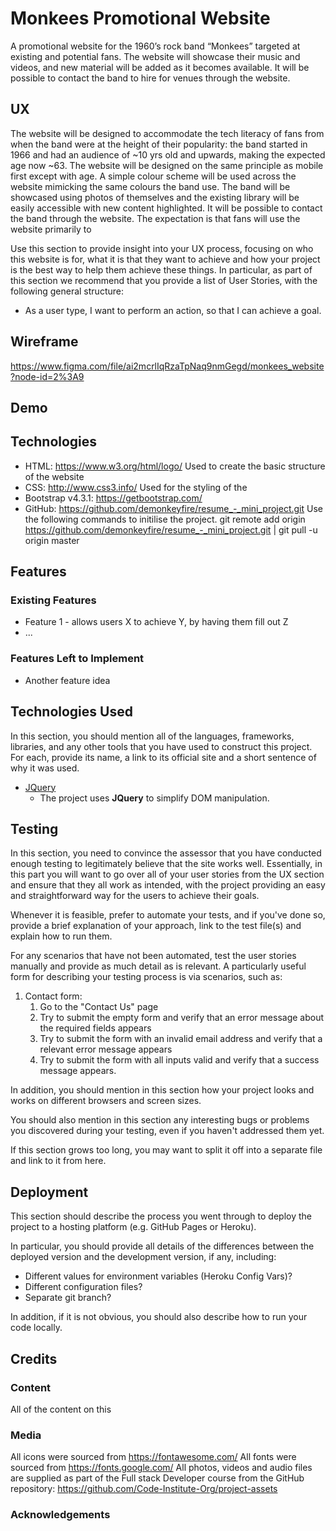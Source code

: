 # Monkees Promotional Website

A promotional website for the 1960’s rock band “Monkees” targeted at existing and potential fans. The website will showcase their music and videos, and new material will be added as it becomes available. It will be possible to contact the band to hire for venues through the website.

## UX

The website will be designed to accommodate the tech literacy of fans from when the band were at the height of their popularity: the band started in 1966 and had an audience of ~10 yrs old and upwards, making the expected age now ~63. The website will be designed on the same principle as mobile first except with age. 
A simple colour scheme will be used across the website mimicking the same colours the band use.  The band will be showcased using photos of themselves and the existing library will be easily accessible with new content highlighted.
It will be possible to contact the band through the website.
The expectation is that fans will use the website primarily to 


Use this section to provide insight into your UX process, focusing on who this website is for, what it is that they want to achieve and how your project is the best way to help them achieve these things.
In particular, as part of this section we recommend that you provide a list of User Stories, with the following general structure:
- As a user type, I want to perform an action, so that I can achieve a goal.


## Wireframe
https://www.figma.com/file/ai2mcrlIqRzaTpNaq9nmGegd/monkees_website?node-id=2%3A9

## Demo


## Technologies
 - HTML: https://www.w3.org/html/logo/
Used to create the basic structure of the website
 - CSS: http://www.css3.info/
Used for the styling of the 
 - Bootstrap v4.3.1: https://getbootstrap.com/
 - GitHub: https://github.com/demonkeyfire/resume_-_mini_project.git
Use the following commands to initilise the project. git remote add origin https://github.com/demonkeyfire/resume_-_mini_project.git | git pull -u origin master


## Features
### Existing Features
- Feature 1 - allows users X to achieve Y, by having them fill out Z
- ...


### Features Left to Implement
- Another feature idea

## Technologies Used

In this section, you should mention all of the languages, frameworks, libraries, and any other tools that you have used to construct this project. For each, provide its name, a link to its official site and a short sentence of why it was used.

- [JQuery](https://jquery.com)
    - The project uses **JQuery** to simplify DOM manipulation.


## Testing

In this section, you need to convince the assessor that you have conducted enough testing to legitimately believe that the site works well. Essentially, in this part you will want to go over all of your user stories from the UX section and ensure that they all work as intended, with the project providing an easy and straightforward way for the users to achieve their goals.

Whenever it is feasible, prefer to automate your tests, and if you've done so, provide a brief explanation of your approach, link to the test file(s) and explain how to run them.

For any scenarios that have not been automated, test the user stories manually and provide as much detail as is relevant. A particularly useful form for describing your testing process is via scenarios, such as:

1. Contact form:
    1. Go to the "Contact Us" page
    2. Try to submit the empty form and verify that an error message about the required fields appears
    3. Try to submit the form with an invalid email address and verify that a relevant error message appears
    4. Try to submit the form with all inputs valid and verify that a success message appears.

In addition, you should mention in this section how your project looks and works on different browsers and screen sizes.

You should also mention in this section any interesting bugs or problems you discovered during your testing, even if you haven't addressed them yet.

If this section grows too long, you may want to split it off into a separate file and link to it from here.

## Deployment

This section should describe the process you went through to deploy the project to a hosting platform (e.g. GitHub Pages or Heroku).

In particular, you should provide all details of the differences between the deployed version and the development version, if any, including:
- Different values for environment variables (Heroku Config Vars)?
- Different configuration files?
- Separate git branch?

In addition, if it is not obvious, you should also describe how to run your code locally.


## Credits

### Content
All of the content on this

### Media
All icons were sourced from https://fontawesome.com/
All fonts were sourced from https://fonts.google.com/
All photos, videos and audio files are supplied as part of the Full stack Developer course from the GitHub repository: https://github.com/Code-Institute-Org/project-assets

### Acknowledgements

